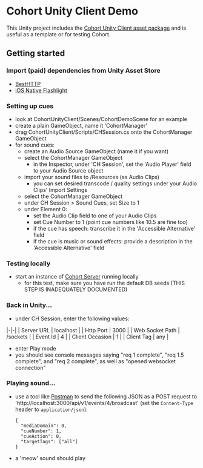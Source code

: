 # Cohort Unity Client Demo

This Unity project includes the [Cohort Unity Client asset package](https://github.com/jakemoves/cohort-unity-client) and is useful as a template or for testing Cohort.

## Getting started

### Import (paid) dependencies from Unity Asset Store
- [BestHTTP](https://assetstore.unity.com/packages/tools/network/best-http-10872)
- [iOS Native Flashlight](https://assetstore.unity.com/packages/tools/integration/ios-native-flashlight-129556)

### Setting up cues
- look at CohortUnityClient/Scenes/CohortDemoScene for an example
- create a plain GameObject, name it 'CohortManager'
- drag CohortUnityClient/Scripts/CHSession.cs onto the CohortManager GameObject
- for sound cues:
  - create an Audio Source GameObject (name it if you want)
  - select the CohortManager GameObject
    - in the Inspector, under 'CH Session', set the 'Audio Player' field to your Audio Source object
  - import your sound files to /Resources (as Audio Clips)
    - you can set desired transcode / quality settings under your Audio Clips' Import Settings
  - select the CohortManager GameObject
  - under CH Session > Sound Cues, set Size to 1
  - under Element 0:
    - set the Audio Clip field to one of your Audio Clips
    - set Cue Number to 1 (point cue numbers like 10.5 are fine too)
    - if the cue has speech: transcribe it in the 'Accessible Alternative' field
    - if the cue is music or sound effects: provide a description in the 'Accessible Alternative' field

### Testing locally
- start an instance of [Cohort Server](https://github.com/jakemoves/cohort-server) running locally
  - for this test, make sure you have run the default DB seeds (THIS STEP IS INADEQUATELY DOCUMENTED)

### Back in Unity...
- under CH Session, enter the following values:

|-|-|
| Server URL      | localhost                             |
| Http Port       | 3000                                  |
| Web Socket Path | /sockets                              |
| Event Id        | 4                                     |
| Client Occasion | 1                                     |
| Client Tag      | any                                   |

- enter Play mode
- you should see console messages saying "req 1 complete", "req 1.5 complete", and "req 2 complete", as well as "opened websocket connection"

### Playing sound...
- use a tool like [Postman](https://www.getpostman.com) to send the following JSON as a POST request to 'http://localhost:3000/api/v1/events/4/broadcast' (set the `Content-Type` header to `application/json`): 
  ```
  {
    "mediaDomain": 0,
    "cueNumber": 1,
    "cueAction": 0,
    "targetTags": ["all"]
  }
  ```
- a 'meow' sound should play
    